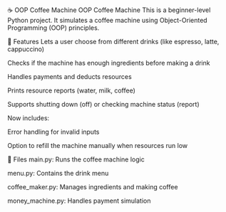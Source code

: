 ☕ OOP Coffee Machine
OOP Coffee Machine This is a beginner-level Python project. It simulates a coffee machine using Object-Oriented Programming (OOP) principles.

🔧 Features
Lets a user choose from different drinks (like espresso, latte, cappuccino)

Checks if the machine has enough ingredients before making a drink

Handles payments and deducts resources

Prints resource reports (water, milk, coffee)

Supports shutting down (off) or checking machine status (report)

Now includes:

Error handling for invalid inputs

Option to refill the machine manually when resources run low

📁 Files
main.py: Runs the coffee machine logic

menu.py: Contains the drink menu

coffee_maker.py: Manages ingredients and making coffee

money_machine.py: Handles payment simulation
